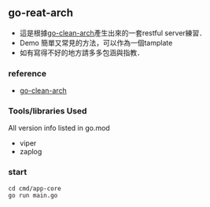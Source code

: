 
## go-reat-arch

- 這是根據[go-clean-arch](https://github.com/bxcodec/go-clean-arch)產生出來的一套restful server練習．
- Demo 簡單又常見的方法，可以作為一個tamplate
- 如有寫得不好的地方請多多包涵與指教．

### reference
- [go-clean-arch](https://github.com/bxcodec/go-clean-arch)


### Tools/libraries Used
All version info listed in go.mod
- viper
- zaplog



### start
```
cd cmd/app-core
go run main.go

```
